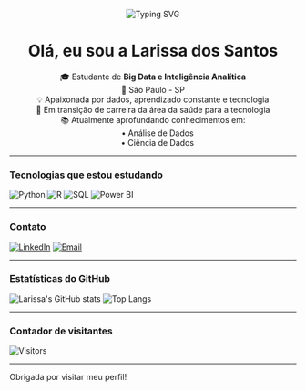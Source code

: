 <p align="center">
<img src="https://readme-typing-svg.demolab.com?font=Fira+Code&pause=1000&color=F78DA7&center=true&vCenter=true&width=435&lines=Bem-vindo(a)+ao+meu+repositório+👋;Acompanhe+minha+trajetória+na+área+de+dados!" alt="Typing SVG" />
</p>
<!---
Larissa-Dos/Larissa Dos Santos is a special repository because its `README.md` (this file) appears on your GitHub profile.
You can click the Preview link to take a look at your changes.
--->

<h1 align="center"> Olá, eu sou a Larissa dos Santos</h1>

<p align="center">
🎓 Estudante de <strong>Big Data e Inteligência Analítica</strong><br>
📍 São Paulo - SP<br>
💡 Apaixonada por dados, aprendizado constante e tecnologia<br>
🚀 Em transição de carreira da área da saúde para a tecnologia<br>
📚 Atualmente aprofundando conhecimentos em:<br>
&nbsp;&nbsp;&nbsp;&nbsp;• Análise de Dados<br>
&nbsp;&nbsp;&nbsp;&nbsp;• Ciência de Dados
</p>

---

### Tecnologias que estou estudando

![Python](https://img.shields.io/badge/-Python-3776AB?style=for-the-badge&logo=python&logoColor=white)
![R](https://img.shields.io/badge/-R-276DC3?style=for-the-badge&logo=r&logoColor=white)
![SQL](https://img.shields.io/badge/-SQL-4479A1?style=for-the-badge&logo=postgresql&logoColor=white)
![Power BI](https://img.shields.io/badge/-PowerBI-F2C811?style=for-the-badge&logo=powerbi&logoColor=black)

---

### Contato

[![LinkedIn](https://img.shields.io/badge/-LinkedIn-0077B5?style=flat&logo=linkedin&logoColor=white)](http://www.linkedin.com/in/larissa-dos-santos-silva-11a285332)
[![Email](https://img.shields.io/badge/-Email-D14836?style=flat&logo=gmail&logoColor=white)](mailto:larissa.santos.silva9902@gmail.com)

---

### Estatísticas do GitHub

![Larissa's GitHub stats](https://github-readme-stats.vercel.app/api?username=Larissa-Dos&show_icons=true&theme=radical)
![Top Langs](https://github-readme-stats.vercel.app/api/top-langs/?username=Larissa-Dos&layout=compact&theme=radical)

---

### Contador de visitantes

![Visitors](https://komarev.com/ghpvc/?username=Larissa-Dos&color=green)

---

 Obrigada por visitar meu perfil!
